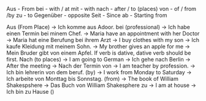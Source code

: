 Aus - From
bei - with / at
mit - with
nach - after / to (places)
von - of / from /by
zu - to 
Gegenüber - opposite
Seit - Since
ab - Starting from

Aus (From Place) -> Ich komme aus Adoor.
bei (professional) -> Ich habe einen Termin bei minem Chef.
							 -> Maria have an appointment with her Doctor -> Maria hat eine Berufung bei ihrem Arzt
							 -> I buy clothes with my son -> Ich kaufe Kleidung mit meinem Sohn. 
							 -> My brother gives an apple for me -> Mein Bruder gibt von einem Apfel. If verb is dative, dative verb should be first.
Nach (to places) -> I am going to German -> Ich gehe nach Berlin
							-> After the meeting -> Nach der Termin
von                      -> I am teacher by profession. -> Ich bin lehrerin von dem beruf. (by)
						   -> I work from Monday to Saturday -> Ich arbeite von Monttag bis Sonnstag. (from)
							-> The book of William Shakespshere -> Das Buch von William Shakesphere
zu                        -> I am at house -> Ich bin zu Hause ()







